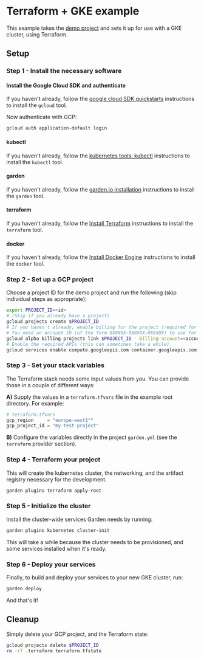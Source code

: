 # Terraform + GKE example

This example takes the [demo project](../demo-project) and sets it up for use with a GKE cluster, using Terraform.

## Setup

### Step 1 - Install the necessary software

#### Install the Google Cloud SDK and authenticate

If you haven't already, follow the [google cloud SDK quickstarts](https://cloud.google.com/sdk/docs/quickstarts) instructions to install the `gcloud` tool.

Now authenticate with GCP:

```sh
gcloud auth application-default login
```

#### kubectl

If you haven't already, follow the [kubernetes tools: kubectl](https://kubernetes.io/docs/tasks/tools/#kubectl) instructions to install the `kubectl` tool.

#### garden

If you haven't already, follow the [garden.io installation](https://docs.garden.io/getting-started/1-installation) instructions to install the `garden` tool.

#### terraform

If you haven't already, follow the [Install Terraform](https://learn.hashicorp.com/tutorials/terraform/install-cli#install-terraform) instructions to install the `terraform` tool.

#### docker

If you haven't already, follow the [Install Docker Engine](https://docs.docker.com/engine/install/) instructions to install the `docker` tool.

### Step 2 - Set up a GCP project

Choose a project ID for the demo project and run the following (skip individual steps as appropriate):

```sh
export PROJECT_ID=<id>
# (Skip if you already have a project)
gcloud projects create $PROJECT_ID
# If you haven't already, enable billing for the project (required for the APIs below).
# You need an account ID (of the form 0X0X0X-0X0X0X-0X0X0X) to use for billing.
gcloud alpha billing projects link $PROJECT_ID --billing-account=<account ID>
# Enable the required APIs (this can sometimes take a while).
gcloud services enable compute.googleapis.com container.googleapis.com servicemanagement.googleapis.com artifactregistry.googleapis.com --project $PROJECT_ID
```

### Step 3 - Set your stack variables

The Terraform stack needs some input values from you. You can provide those in a couple of different ways:

**A)** Supply the values in a `terraform.tfvars` file in the example root directory. For example:

```tfvars
# terraform.tfvars
gcp_region     = "europe-west1"°
gcp_project_id = "my-test-project"
```

**B)** Configure the variables directly in the project `garden.yml` (see the `terraform` provider section).

### Step 4 - Terraform your project

This will create the kubernetes cluster, the networking, and the artifact registry necessary for the development.

```sh
garden plugins terraform apply-root
```

### Step 5 - Initialize the cluster

Install the cluster-wide services Garden needs by running:

```sh
garden plugins kubernetes cluster-init
```

This will take a while because the cluster needs to be provisioned, and some services installed when it's ready.

### Step 6 - Deploy your services

Finally, to build and deploy your services to your new GKE cluster, run:

```sh
garden deploy
```

And that's it!

## Cleanup

Simply delete your GCP project, and the Terraform state:

```sh
gcloud projects delete $PROJECT_ID
rm -rf .terraform terraform.tfstate
```
